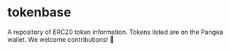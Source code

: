 # tokenbase
A repository of ERC20 token information. Tokens listed are on the Pangea wallet. We welcome contributions! 🎉
